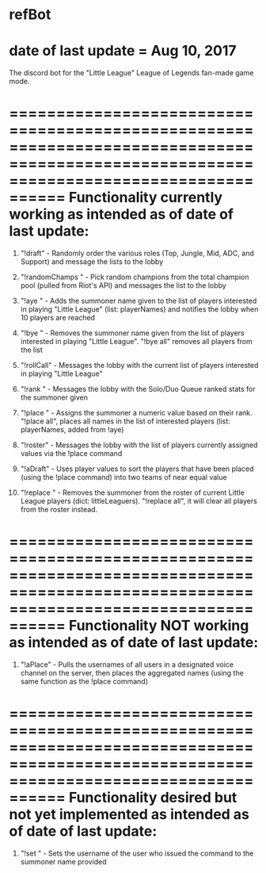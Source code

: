 # refBot
# date of last update = Aug 10, 2017
The discord bot for the "Little League" League of Legends fan-made game mode.

========================================================================================================================================
Functionality currently working as intended as of date of last update:
========================================================================================================================================

1. "!draft" - Randomly order the various roles (Top, Jungle, Mid, ADC, and Support) and message the lists to the lobby

2. "!randomChamps <n>" - Pick <n> random champions from the total champion pool (pulled from Riot's API) and messages the list to the lobby 

3. "!aye <summoner name>" - Adds the summoner name given to the list of players interested in playing "Little League" (list: playerNames) and notifies the lobby when 10 players are reached

4. "!bye <summoner name>" - Removes the summoner name given from the list of players interested in playing "Little League". "!bye all" removes all players from the list

5. "!rollCall" - Messages the lobby with the current list of players interested in playing "Little League"

6. "!rank <summoner name>" - Messages the lobby with the Solo/Duo Queue ranked stats for the summoner given

7. "!place <summoner name>" - Assigns the summoner a numeric value based on their rank. "!place all", places all names in the list of interested players (list: playerNames, added from !aye)

8. "!roster" - Messages the lobby with the list of players currently assigned values via the !place command

9. "!aDraft" - Uses player values to sort the players that have been placed (using the !place command) into two teams of near equal value

10. "!replace <summoner name>" - Removes the summoner from the roster of current Little League players (dict: littleLeaguers). "!replace all", it will clear all players from the roster instead.



========================================================================================================================================
Functionality NOT working as intended as of date of last update:
========================================================================================================================================

1. "!aPlace" - Pulls the usernames of all users in a designated voice channel on the server, then places the aggregated names (using the same function as the !place command)



========================================================================================================================================
Functionality desired but not yet implemented as intended as of date of last update:
========================================================================================================================================

1. "!set <summoner name>" - Sets the username of the user who issued the command to the summoner name provided
